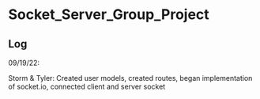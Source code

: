 # Socket_Server_Group_Project

## Log

09/19/22:

Storm & Tyler: Created user models, created routes, began implementation of socket.io, connected client and server socket
